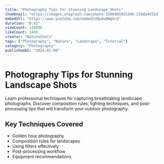 ```yaml
---
title: "Photography Tips for Stunning Landscape Shots"
thumbnail: "https://images.unsplash.com/photo-1506905925346-21bda4d32df4?ixlib=rb-4.0.3&auto=format&fit=crop&w=400&h=225"
embedUrl: "https://www.youtube.com/embed/dQw4w9WgXcQ"
duration: "8:42"
viewCount: 128000
likeCount: 3400
creator: "NatureShots"
tags: ["Photography", "Nature", "Landscape", "Tutorial"]
category: "Photography"
publishedAt: "2024-01-08"
---
```


# Photography Tips for Stunning Landscape Shots

Learn professional techniques for capturing breathtaking landscape photographs. Discover composition rules, lighting techniques, and post-processing tips that will transform your outdoor photography.

## Key Techniques Covered
- Golden hour photography
- Composition rules for landscapes
- Using filters effectively  
- Post-processing workflow
- Equipment recommendations